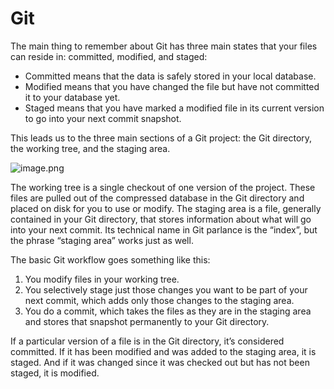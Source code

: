 
# Git

The main thing to remember about Git has three main states that your files can reside in: committed, modified, and staged:

- Committed means that the data is safely stored in your local database.
- Modified means that you have changed the file but have not committed it to your database yet.
- Staged means that you have marked a modified file in its current version to go into your next commit snapshot.

This leads us to the three main sections of a Git project: the Git directory, the working tree, and the staging area.

![image.png](attachment:image.png)


The working tree is a single checkout of one version of the project. These files are pulled out of the compressed database in the Git directory and placed on disk for you to use or modify.
The staging area is a file, generally contained in your Git directory, that stores information about what will go into your next commit. Its technical name in Git parlance is the “index”, but the phrase “staging area” works just as well.

The basic Git workflow goes something like this:

1.	You modify files in your working tree.
2.	You selectively stage just those changes you want to be part of your next commit, which adds only those changes to the staging area.
3.	You do a commit, which takes the files as they are in the staging area and stores that snapshot permanently to your Git directory.

If a particular version of a file is in the Git directory, it’s considered committed. If it has been modified and was added to the staging area, it is staged. And if it was changed since it was checked out but has not been staged, it is modified. 

